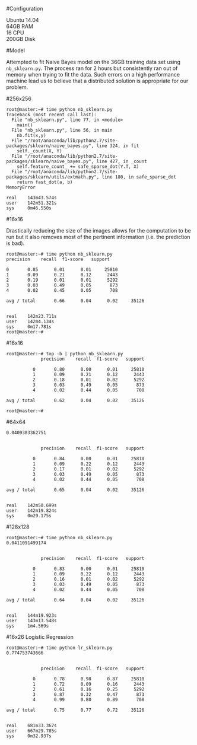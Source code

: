 #Configuration

Ubuntu 14.04  
64GB RAM  
16 CPU  
200GB Disk  
  
#Model

Attempted to fit Naive Bayes model on the 36GB training data set using ``nb_sklearn.py``. The process ran for 2 hours but consistently ran out of memory when trying to fit the data. Such errors on a high performance machine lead us to believe that a distributed solution is appropriate for our problem.

#256x256
```
root@master:~# time python nb_sklearn.py
Traceback (most recent call last):
  File "nb_sklearn.py", line 77, in <module>
    main()
  File "nb_sklearn.py", line 56, in main
    nb.fit(x,y)
  File "/root/anaconda/lib/python2.7/site-packages/sklearn/naive_bayes.py", line 324, in fit
    self._count(X, Y)
  File "/root/anaconda/lib/python2.7/site-packages/sklearn/naive_bayes.py", line 427, in _count
    self.feature_count_ += safe_sparse_dot(Y.T, X)
  File "/root/anaconda/lib/python2.7/site-packages/sklearn/utils/extmath.py", line 180, in safe_sparse_dot
    return fast_dot(a, b)
MemoryError

real    143m43.574s
user    142m51.321s
sys     0m46.550s
```

#16x16 

Drastically reducing the size of the images allows for the computation to be run but it also removes most of the pertinent information (i.e. the prediction is bad).

```
root@master:~# time python nb_sklearn.py
precision    recall  f1-score   support

0       0.85      0.01      0.01     25810
1       0.09      0.21      0.12      2443
2       0.19      0.01      0.01      5292
3       0.03      0.49      0.05       873
4       0.02      0.45      0.05       708

avg / total       0.66      0.04      0.02     35126


real    142m23.711s
user    142m4.134s
sys     0m17.781s
root@master:~# 
```

#16x16 

```
root@master:~# top -b | python nb_sklearn.py
             precision    recall  f1-score   support

          0       0.80      0.00      0.01     25810
          1       0.09      0.21      0.12      2443
          2       0.18      0.01      0.02      5292
          3       0.03      0.49      0.05       873
          4       0.02      0.44      0.05       708

avg / total       0.62      0.04      0.02     35126

root@master:~# 
```

#64x64

```
0.0409383362751


             precision    recall  f1-score   support

          0       0.84      0.00      0.01     25810
          1       0.09      0.22      0.12      2443
          2       0.17      0.01      0.02      5292
          3       0.03      0.49      0.05       873
          4       0.02      0.44      0.05       708

avg / total       0.65      0.04      0.02     35126


real    142m50.699s
user    142m19.824s
sys     0m29.175s
```

#128x128

```
root@master:~# time python nb_sklearn.py
0.0411091499174


             precision    recall  f1-score   support

          0       0.83      0.00      0.01     25810
          1       0.09      0.22      0.12      2443
          2       0.16      0.01      0.02      5292
          3       0.03      0.49      0.05       873
          4       0.02      0.44      0.05       708

avg / total       0.64      0.04      0.02     35126


real    144m19.923s
user    143m13.548s
sys     1m4.569s
```


#16x26
Logistic Regression

```
root@master:~# time python lr_sklearn.py
0.774753743666


             precision    recall  f1-score   support

          0       0.78      0.98      0.87     25810
          1       0.72      0.09      0.16      2443
          2       0.61      0.16      0.25      5292
          3       0.87      0.32      0.47       873
          4       0.99      0.80      0.89       708

avg / total       0.75      0.77      0.72     35126


real    681m33.367s
user    667m29.785s
sys     0m32.937s
```